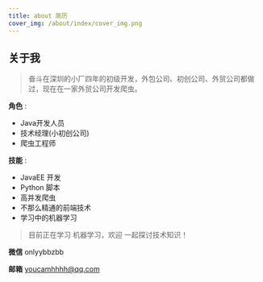 ```yaml
---
title: about 简历
cover_img: /about/index/cover_img.png
---
```


## 关于我

> 奋斗在深圳的小厂四年的初级开发，外包公司、初创公司、外贸公司都做过，现在在一家外贸公司开发爬虫。

**角色** :
- Java开发人员
- 技术经理(小初创公司)
- 爬虫工程师

**技能** :
- JavaEE 开发
- Python 脚本
- 高并发爬虫
- 不那么精通的前端技术
- 学习中的机器学习

> 目前正在学习 机器学习，欢迎 一起探讨技术知识！

**微信** onlyybbzbb

**邮箱** youcamhhhh@qq.com

